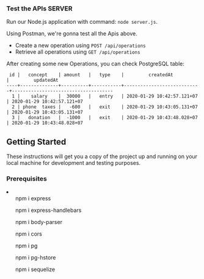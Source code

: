 ### Test the APIs SERVER
Run our Node.js application with command: `node server.js`.

Using Postman, we're gonna test all the Apis above.

- Create a new operation using `POST /api/operations`
- Retrieve all operations using `GET /api/operations` 

After creating some new Operations, you can check PostgreSQL table:
```balances=# select * from operations;
 id |   concept    | amount   |   type    |         createdAt          |         updatedAt
----+--------------+----------+-----------+----------------------------+-------------------------------------
  1 |    salary    |  30000   |   entry   | 2020-01-29 10:42:57.121+07 | 2020-01-29 10:42:57.121+07
  2 | phone  taxes |   -600   |   exit    | 2020-01-29 10:43:05.131+07 | 2020-01-29 10:43:05.131+07
  3 |   donation   |  -1000   |   exit    | 2020-01-29 10:43:48.028+07 | 2020-01-29 10:43:48.028+07
```


## Getting Started 

These instructions will get you a copy of the project up and running on your local machine for development and testing purposes.

### Prerequisites
<li>
<ul>npm i express</ul>
<ul>npm i express-handlebars</ul>
<ul>npm i body-parser</ul>
<ul>npm i cors</ul>
<ul>npm i pg</ul>
<ul>npm i pg-hstore</ul>
<ul>npm i sequelize</ul>
</li>


###

